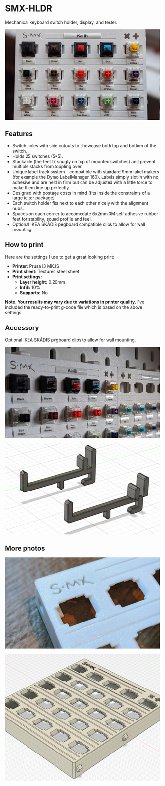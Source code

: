 # SMX-HLDR
Mechanical keyboard switch holder, display, and tester.

![SMX-HLDR mounted](./photos/smx-hldr-photo-03.jpg)

## Features
- Switch holes with side cutouts to showcase both top and bottom of the switch.
- Holds 25 switches (5*5).
- Stackable (the feet fit snugly on top of mounted switches) and prevent multiple stacks from toppling over.
- Unique label track system - compatible with standard 9mm label makers (for example the Dymo LabelManager 160). Labels simply slot in with no adhesive and are held in firm but can be adjusted with a little force to make them line up perfectly.
- Designed with postage costs in mind (fits inside the constraints of a large letter package)
- Each switch holder fits next to each other nicely with the alignment nubs.
- Spaces on each corner to accomodate 6x2mm 3M self adhesive rubber feet for stability, sound profile and feel.
- Optional IKEA SKÅDIS pegboard compatible clips to allow for wall mounting.

## How to print
Here are the settings I use to get a great looking print:
- **Printer:** Prusa i3 MK3S
- **Print sheet:** Textured steel sheet
- **Print settings:**
  - **Layer height:** 0.20mm
  - **Infill:** 10%
  - **Supports:** No

**Note. Your results may vary due to variations in printer quality.**
I've included the ready-to-print g-code file which is based on the above settings.

## Accessory
Optional [IKEA SKÅDIS](https://www.ikea.com/gb/en/p/skadis-pegboard-combination-white-s09216595/) pegboard clips to allow for wall mounting.

![IKEA SKÅDIS mount](./photos/smx-hldr-photo-skadis-01.jpg)

![IKEA SKÅDIS CAD](./photos/smx-hldr-photo-skadis-02.jpg)

## More photos

![SMX-HLDR close-up](./photos/smx-hldr-photo-02.jpg)

![SMX-HLDR CAD](./photos/smx-hldr-photo-01.jpg)